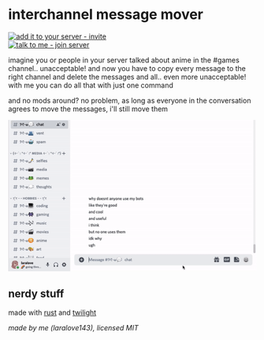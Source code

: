 # interchannel message mover
[![add it to your server - invite](https://img.shields.io/badge/add_it_to_your_server-invite-5865F2?style=for-the-badge&logo=discord&logoColor=white)](https://discord.com/api/oauth2/authorize?client_id=925836652558057552&permissions=536882176&scope=bot%20applications.commands)  
[![talk to me - join server](https://img.shields.io/badge/talk_to_me-join-5865F2?style=for-the-badge&logo=discord&logoColor=white)](https://discord.gg/6vAzfFj8xG)

imagine you or people in your server talked about anime in the #games channel.. unacceptable! and now you have to copy every message to the right channel and delete the messages and all.. even more unacceptable! with me you can do all that with just one command

and no mods around? no problem, as long as everyone in the conversation agrees to move the messages, i'll still move them

![example](example.gif)

## nerdy stuff
made with [rust](https://www.rust-lang.org) and [twilight](https://github.com/twilight-rs/twilight)

*made by me (laralove143), licensed MIT*
